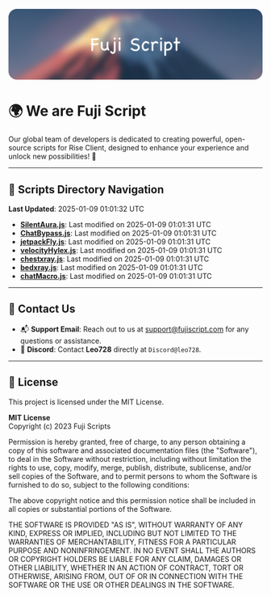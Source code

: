 ![Banner](.github/b.webp)

# 🌍 **We are Fuji Script**

Our global team of developers is dedicated to creating powerful, open-source scripts for Rise Client, designed to enhance your experience and unlock new possibilities! 🌟

---
<!-- SCRIPTS_NAVIGATION_START -->
## 📂 **Scripts Directory Navigation**

**Last Updated**: 2025-01-09 01:01:32 UTC

- **[SilentAura.js](scripts/SilentAura.js)**: Last modified on 2025-01-09 01:01:31 UTC
- **[ChatBypass.js](scripts/ChatBypass.js)**: Last modified on 2025-01-09 01:01:31 UTC
- **[jetpackFly.js](scripts/jetpackFly.js)**: Last modified on 2025-01-09 01:01:31 UTC
- **[velocityHylex.js](scripts/velocityHylex.js)**: Last modified on 2025-01-09 01:01:31 UTC
- **[chestxray.js](scripts/chestxray.js)**: Last modified on 2025-01-09 01:01:31 UTC
- **[bedxray.js](scripts/bedxray.js)**: Last modified on 2025-01-09 01:01:31 UTC
- **[chatMacro.js](scripts/chatMacro.js)**: Last modified on 2025-01-09 01:01:31 UTC

<!-- SCRIPTS_NAVIGATION_END -->

---

## 💬 **Contact Us**  
- 📬 **Support Email**: Reach out to us at [support@fujiscript.com](mailto:support@fujiscript.com) for any questions or assistance.  
- 💬 **Discord**: Contact **Leo728** directly at `Discord@leo728`.

---

## 📜 **License**

This project is licensed under the MIT License.  

**MIT License**  
Copyright (c) 2023 Fuji Scripts  

Permission is hereby granted, free of charge, to any person obtaining a copy of this software and associated documentation files (the "Software"), to deal in the Software without restriction, including without limitation the rights to use, copy, modify, merge, publish, distribute, sublicense, and/or sell copies of the Software, and to permit persons to whom the Software is furnished to do so, subject to the following conditions:  

The above copyright notice and this permission notice shall be included in all copies or substantial portions of the Software.  

THE SOFTWARE IS PROVIDED "AS IS", WITHOUT WARRANTY OF ANY KIND, EXPRESS OR IMPLIED, INCLUDING BUT NOT LIMITED TO THE WARRANTIES OF MERCHANTABILITY, FITNESS FOR A PARTICULAR PURPOSE AND NONINFRINGEMENT. IN NO EVENT SHALL THE AUTHORS OR COPYRIGHT HOLDERS BE LIABLE FOR ANY CLAIM, DAMAGES OR OTHER LIABILITY, WHETHER IN AN ACTION OF CONTRACT, TORT OR OTHERWISE, ARISING FROM, OUT OF OR IN CONNECTION WITH THE SOFTWARE OR THE USE OR OTHER DEALINGS IN THE SOFTWARE.  
